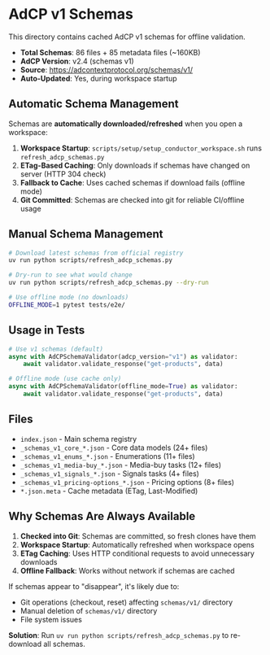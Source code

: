 # AdCP v1 Schemas

This directory contains cached AdCP v1 schemas for offline validation.

- **Total Schemas**: 86 files + 85 metadata files (~160KB)
- **AdCP Version**: v2.4 (schemas v1)
- **Source**: https://adcontextprotocol.org/schemas/v1/
- **Auto-Updated**: Yes, during workspace startup

## Automatic Schema Management

Schemas are **automatically downloaded/refreshed** when you open a workspace:

1. **Workspace Startup**: `scripts/setup/setup_conductor_workspace.sh` runs `refresh_adcp_schemas.py`
2. **ETag-Based Caching**: Only downloads if schemas have changed on server (HTTP 304 check)
3. **Fallback to Cache**: Uses cached schemas if download fails (offline mode)
4. **Git Committed**: Schemas are checked into git for reliable CI/offline usage

## Manual Schema Management

```bash
# Download latest schemas from official registry
uv run python scripts/refresh_adcp_schemas.py

# Dry-run to see what would change
uv run python scripts/refresh_adcp_schemas.py --dry-run

# Use offline mode (no downloads)
OFFLINE_MODE=1 pytest tests/e2e/
```

## Usage in Tests

```python
# Use v1 schemas (default)
async with AdCPSchemaValidator(adcp_version="v1") as validator:
    await validator.validate_response("get-products", data)

# Offline mode (use cache only)
async with AdCPSchemaValidator(offline_mode=True) as validator:
    await validator.validate_response("get-products", data)
```

## Files

- `index.json` - Main schema registry
- `_schemas_v1_core_*.json` - Core data models (24+ files)
- `_schemas_v1_enums_*.json` - Enumerations (11+ files)
- `_schemas_v1_media-buy_*.json` - Media-buy tasks (12+ files)
- `_schemas_v1_signals_*.json` - Signals tasks (4+ files)
- `_schemas_v1_pricing-options_*.json` - Pricing options (8+ files)
- `*.json.meta` - Cache metadata (ETag, Last-Modified)

## Why Schemas Are Always Available

1. **Checked into Git**: Schemas are committed, so fresh clones have them
2. **Workspace Startup**: Automatically refreshed when workspace opens
3. **ETag Caching**: Uses HTTP conditional requests to avoid unnecessary downloads
4. **Offline Fallback**: Works without network if schemas are cached

If schemas appear to "disappear", it's likely due to:
- Git operations (checkout, reset) affecting `schemas/v1/` directory
- Manual deletion of `schemas/v1/` directory
- File system issues

**Solution**: Run `uv run python scripts/refresh_adcp_schemas.py` to re-download all schemas.
